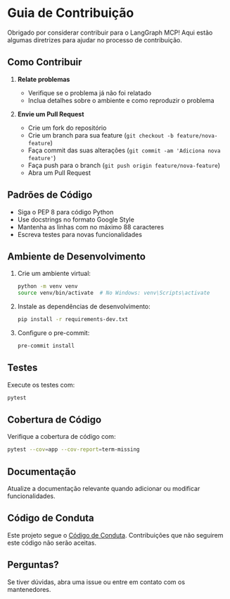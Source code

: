 # Guia de Contribuição

Obrigado por considerar contribuir para o LangGraph MCP! Aqui estão algumas diretrizes para ajudar no processo de contribuição.

## Como Contribuir

1. **Relate problemas**
   - Verifique se o problema já não foi relatado
   - Inclua detalhes sobre o ambiente e como reproduzir o problema

2. **Envie um Pull Request**
   - Crie um fork do repositório
   - Crie um branch para sua feature (`git checkout -b feature/nova-feature`)
   - Faça commit das suas alterações (`git commit -am 'Adiciona nova feature'`)
   - Faça push para o branch (`git push origin feature/nova-feature`)
   - Abra um Pull Request

## Padrões de Código

- Siga o PEP 8 para código Python
- Use docstrings no formato Google Style
- Mantenha as linhas com no máximo 88 caracteres
- Escreva testes para novas funcionalidades

## Ambiente de Desenvolvimento

1. Crie um ambiente virtual:
   ```bash
   python -m venv venv
   source venv/bin/activate  # No Windows: venv\Scripts\activate
   ```

2. Instale as dependências de desenvolvimento:
   ```bash
   pip install -r requirements-dev.txt
   ```

3. Configure o pre-commit:
   ```bash
   pre-commit install
   ```

## Testes

Execute os testes com:

```bash
pytest
```

## Cobertura de Código

Verifique a cobertura de código com:

```bash
pytest --cov=app --cov-report=term-missing
```

## Documentação

Atualize a documentação relevante quando adicionar ou modificar funcionalidades.

## Código de Conduta

Este projeto segue o [Código de Conduta](CODE_OF_CONDUCT.md). Contribuições que não seguirem este código não serão aceitas.

## Perguntas?

Se tiver dúvidas, abra uma issue ou entre em contato com os mantenedores.
